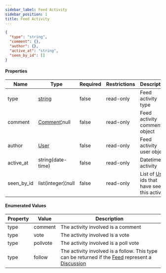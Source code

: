 ```yaml
---
sidebar_label: Feed Activity
sidebar_position: 1
title: Feed Activity
---
```


```json
{
  "type": "string",
  "comment": {},
  "author": {},
  "active_at": "string",
  "seen_by_id": []
}

```

#### Properties

|Name| Type                                                  |Required|Restrictions| Description                                                                         |
|---|-------------------------------------------------------|---|---|-------------------------------------------------------------------------------------|
|type| [string](/docs/apireference/v2/schemas/feed_activity#enumerated-values)                                            |false|read-only| Feed activity type                                                                  |
|comment| [Comment](/docs/apireference/v2/schemas/comment)¦null |false|read-only| Feed activity comment object                                                        |
|author| [User](/docs/apireference/v2/schemas/user)            |false|read-only| Feed activity user object                                                           |
|active_at| string(date-time)                                     |false|read-only| Datetime of activity                                                                |
|seen_by_id| list(integer)¦null                                    |false|read-only| List of [User](/docs/apireference/v2/schemas/user) ids that have seen this activity |

#### Enumerated Values

|Property|Value|Description|
|---|---|---|
|type|comment|The activity involved is a comment|
|type|vote|The activity involved is a vote|
|type|pollvote|The activity involved is a poll vote|
|type|follow|The activity involved is a follow. This type can be returned if the [Feed](/docs/apireference/v2/schemas/feed) represent a [Discussion](/docs/apireference/v2/schemas/discussion)|